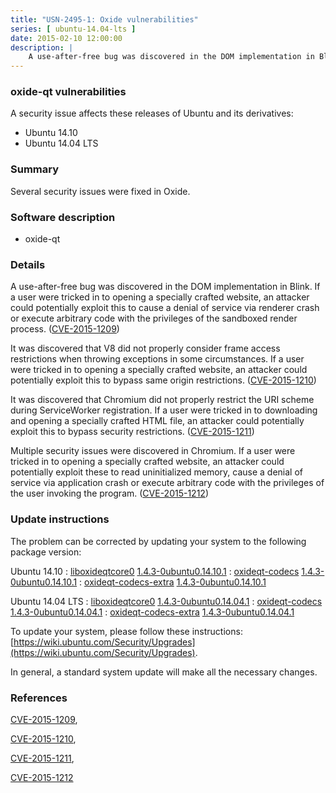 ```yaml
---
title: "USN-2495-1: Oxide vulnerabilities"
series: [ ubuntu-14.04-lts ]
date: 2015-02-10 12:00:00
description: |
    A use-after-free bug was discovered in the DOM implementation in Blink. If a user were tricked in to opening a specially crafted website, an attacker could potentially exploit this to cause a denial of service via renderer crash or execute arbitrary code with the privileges of the sandboxed render process. ([CVE-2015-1209](http://people.ubuntu.com/~ubuntu-security/cve/CVE-2015-1209))
--- 
```

 
### oxide-qt vulnerabilities

A security issue affects these releases of Ubuntu and its derivatives:

* Ubuntu 14.10
* Ubuntu 14.04 LTS

### Summary

Several security issues were fixed in Oxide. 

### Software description

* oxide-qt 

### Details

A use-after-free bug was discovered in the DOM implementation in Blink. If a user were tricked in to opening a specially crafted website, an attacker could potentially exploit this to cause a denial of service via renderer crash or execute arbitrary code with the privileges of the sandboxed render process. ([CVE-2015-1209](http://people.ubuntu.com/~ubuntu-security/cve/CVE-2015-1209))

It was discovered that V8 did not properly consider frame access restrictions when throwing exceptions in some circumstances. If a user were tricked in to opening a specially crafted website, an attacker could potentially exploit this to bypass same origin restrictions. ([CVE-2015-1210](http://people.ubuntu.com/~ubuntu-security/cve/CVE-2015-1210))

It was discovered that Chromium did not properly restrict the URI scheme during ServiceWorker registration. If a user were tricked in to downloading and opening a specially crafted HTML file, an attacker could potentially exploit this to bypass security restrictions. ([CVE-2015-1211](http://people.ubuntu.com/~ubuntu-security/cve/CVE-2015-1211))

Multiple security issues were discovered in Chromium. If a user were tricked in to opening a specially crafted website, an attacker could potentially exploit these to read uninitialized memory, cause a denial of service via application crash or execute arbitrary code with the privileges of the user invoking the program. ([CVE-2015-1212](http://people.ubuntu.com/~ubuntu-security/cve/CVE-2015-1212)) 

### Update instructions

The problem can be corrected by updating your system to the following package version:

Ubuntu 14.10
 : [liboxideqtcore0](https://launchpad.net/ubuntu/+source/oxide-qt) <span> [1.4.3-0ubuntu0.14.10.1](https://launchpad.net/ubuntu/+source/oxide-qt/1.4.3-0ubuntu0.14.10.1) </span> 
 : [oxideqt-codecs](https://launchpad.net/ubuntu/+source/oxide-qt) <span> [1.4.3-0ubuntu0.14.10.1](https://launchpad.net/ubuntu/+source/oxide-qt/1.4.3-0ubuntu0.14.10.1) </span> 
 : [oxideqt-codecs-extra](https://launchpad.net/ubuntu/+source/oxide-qt) <span> [1.4.3-0ubuntu0.14.10.1](https://launchpad.net/ubuntu/+source/oxide-qt/1.4.3-0ubuntu0.14.10.1) </span> 

Ubuntu 14.04 LTS
 : [liboxideqtcore0](https://launchpad.net/ubuntu/+source/oxide-qt) <span> [1.4.3-0ubuntu0.14.04.1](https://launchpad.net/ubuntu/+source/oxide-qt/1.4.3-0ubuntu0.14.04.1) </span> 
 : [oxideqt-codecs](https://launchpad.net/ubuntu/+source/oxide-qt) <span> [1.4.3-0ubuntu0.14.04.1](https://launchpad.net/ubuntu/+source/oxide-qt/1.4.3-0ubuntu0.14.04.1) </span> 
 : [oxideqt-codecs-extra](https://launchpad.net/ubuntu/+source/oxide-qt) <span> [1.4.3-0ubuntu0.14.04.1](https://launchpad.net/ubuntu/+source/oxide-qt/1.4.3-0ubuntu0.14.04.1) </span> 

To update your system, please follow these instructions: [https://wiki.ubuntu.com/Security/Upgrades](https://wiki.ubuntu.com/Security/Upgrades).

In general, a standard system update will make all the necessary changes. 

### References

 [CVE-2015-1209](http://people.ubuntu.com/~ubuntu-security/cve/CVE-2015-1209), 

 [CVE-2015-1210](http://people.ubuntu.com/~ubuntu-security/cve/CVE-2015-1210), 

 [CVE-2015-1211](http://people.ubuntu.com/~ubuntu-security/cve/CVE-2015-1211), 

 [CVE-2015-1212](http://people.ubuntu.com/~ubuntu-security/cve/CVE-2015-1212)
 

